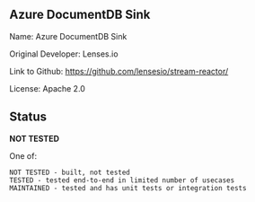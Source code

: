 ## Azure DocumentDB Sink

Name: Azure DocumentDB Sink

Original Developer: Lenses.io

Link to Github: https://github.com/lensesio/stream-reactor/

License: Apache 2.0

## Status

**NOT TESTED**

One of:
```text
NOT TESTED - built, not tested
TESTED - tested end-to-end in limited number of usecases
MAINTAINED - tested and has unit tests or integration tests
```
